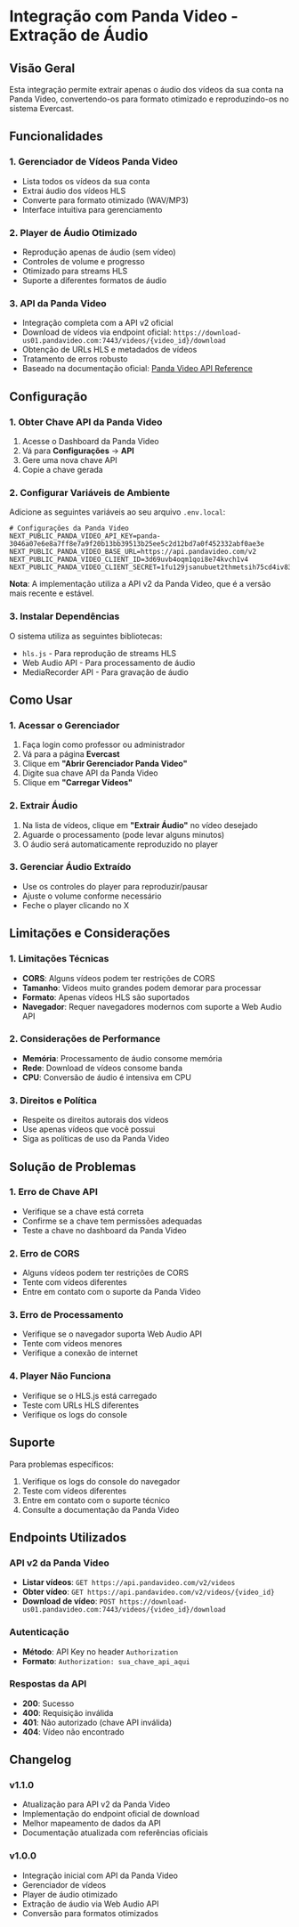 # Integração com Panda Video - Extração de Áudio

## Visão Geral

Esta integração permite extrair apenas o áudio dos vídeos da sua conta na Panda Video, convertendo-os para formato otimizado e reproduzindo-os no sistema Evercast.

## Funcionalidades

### 1. Gerenciador de Vídeos Panda Video
- Lista todos os vídeos da sua conta
- Extrai áudio dos vídeos HLS
- Converte para formato otimizado (WAV/MP3)
- Interface intuitiva para gerenciamento

### 2. Player de Áudio Otimizado
- Reprodução apenas de áudio (sem vídeo)
- Controles de volume e progresso
- Otimizado para streams HLS
- Suporte a diferentes formatos de áudio

### 3. API da Panda Video
- Integração completa com a API v2 oficial
- Download de vídeos via endpoint oficial: `https://download-us01.pandavideo.com:7443/videos/{video_id}/download`
- Obtenção de URLs HLS e metadados de vídeos
- Tratamento de erros robusto
- Baseado na documentação oficial: [Panda Video API Reference](https://pandavideo.readme.io/reference/download-video)

## Configuração

### 1. Obter Chave API da Panda Video

1. Acesse o Dashboard da Panda Video
2. Vá para **Configurações** → **API**
3. Gere uma nova chave API
4. Copie a chave gerada

### 2. Configurar Variáveis de Ambiente

Adicione as seguintes variáveis ao seu arquivo `.env.local`:

```env
# Configurações da Panda Video
NEXT_PUBLIC_PANDA_VIDEO_API_KEY=panda-3046a07e6e8a7ff8e7a9f20b13bb39513b25ee5c2d12bd7a0f452332abf0ae3e
NEXT_PUBLIC_PANDA_VIDEO_BASE_URL=https://api.pandavideo.com/v2
NEXT_PUBLIC_PANDA_VIDEO_CLIENT_ID=3d69uvb4oqm1qoi8e74kvch1v4
NEXT_PUBLIC_PANDA_VIDEO_CLIENT_SECRET=1fu129jsanubuet2thmetsih75cd4iv83r8ve3bcm33b5ka0im2c
```

**Nota**: A implementação utiliza a API v2 da Panda Video, que é a versão mais recente e estável.

### 3. Instalar Dependências

O sistema utiliza as seguintes bibliotecas:
- `hls.js` - Para reprodução de streams HLS
- Web Audio API - Para processamento de áudio
- MediaRecorder API - Para gravação de áudio

## Como Usar

### 1. Acessar o Gerenciador

1. Faça login como professor ou administrador
2. Vá para a página **Evercast**
3. Clique em **"Abrir Gerenciador Panda Video"**
4. Digite sua chave API da Panda Video
5. Clique em **"Carregar Vídeos"**

### 2. Extrair Áudio

1. Na lista de vídeos, clique em **"Extrair Áudio"** no vídeo desejado
2. Aguarde o processamento (pode levar alguns minutos)
3. O áudio será automaticamente reproduzido no player

### 3. Gerenciar Áudio Extraído

- Use os controles do player para reproduzir/pausar
- Ajuste o volume conforme necessário
- Feche o player clicando no X

## Limitações e Considerações

### 1. Limitações Técnicas
- **CORS**: Alguns vídeos podem ter restrições de CORS
- **Tamanho**: Vídeos muito grandes podem demorar para processar
- **Formato**: Apenas vídeos HLS são suportados
- **Navegador**: Requer navegadores modernos com suporte a Web Audio API

### 2. Considerações de Performance
- **Memória**: Processamento de áudio consome memória
- **Rede**: Download de vídeos consome banda
- **CPU**: Conversão de áudio é intensiva em CPU

### 3. Direitos e Política
- Respeite os direitos autorais dos vídeos
- Use apenas vídeos que você possui
- Siga as políticas de uso da Panda Video

## Solução de Problemas

### 1. Erro de Chave API
- Verifique se a chave está correta
- Confirme se a chave tem permissões adequadas
- Teste a chave no dashboard da Panda Video

### 2. Erro de CORS
- Alguns vídeos podem ter restrições de CORS
- Tente com vídeos diferentes
- Entre em contato com o suporte da Panda Video

### 3. Erro de Processamento
- Verifique se o navegador suporta Web Audio API
- Tente com vídeos menores
- Verifique a conexão de internet

### 4. Player Não Funciona
- Verifique se o HLS.js está carregado
- Teste com URLs HLS diferentes
- Verifique os logs do console

## Suporte

Para problemas específicos:
1. Verifique os logs do console do navegador
2. Teste com vídeos diferentes
3. Entre em contato com o suporte técnico
4. Consulte a documentação da Panda Video

## Endpoints Utilizados

### API v2 da Panda Video
- **Listar vídeos**: `GET https://api.pandavideo.com/v2/videos`
- **Obter vídeo**: `GET https://api.pandavideo.com/v2/videos/{video_id}`
- **Download de vídeo**: `POST https://download-us01.pandavideo.com:7443/videos/{video_id}/download`

### Autenticação
- **Método**: API Key no header `Authorization`
- **Formato**: `Authorization: sua_chave_api_aqui`

### Respostas da API
- **200**: Sucesso
- **400**: Requisição inválida
- **401**: Não autorizado (chave API inválida)
- **404**: Vídeo não encontrado

## Changelog

### v1.1.0
- Atualização para API v2 da Panda Video
- Implementação do endpoint oficial de download
- Melhor mapeamento de dados da API
- Documentação atualizada com referências oficiais

### v1.0.0
- Integração inicial com API da Panda Video
- Gerenciador de vídeos
- Player de áudio otimizado
- Extração de áudio via Web Audio API
- Conversão para formatos otimizados
